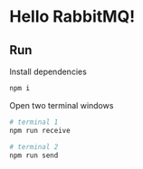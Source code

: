 # Hello RabbitMQ!

## Run
Install dependencies
```bash
npm i
```
Open two terminal windows

```bash
# terminal 1
npm run receive
```
```bash
# terminal 2
npm run send
```
